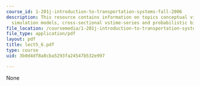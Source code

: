 ```yaml
---
course_id: 1-201j-introduction-to-transportation-systems-fall-2006
description: This resource contains information on topics conceptual view of TSA,
  simulation models, cross-sectional vstime-series and probabilistic binary choice.
file_location: /coursemedia/1-201j-introduction-to-transportation-systems-fall-2006/3b0d4df8a8cba5293fa24547b532e997_lect5_6.pdf
file_type: application/pdf
layout: pdf
title: lect5_6.pdf
type: course
uid: 3b0d4df8a8cba5293fa24547b532e997

---
```

None